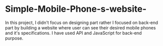 ﻿# Simple-Mobile-Phone-s-website-
In this project, I didn't focus on designing part rather I focused on back-end part by building a website where user can see their desired mobile phones and it's specifications. I have used API and JavaScript for back-end purpose.
